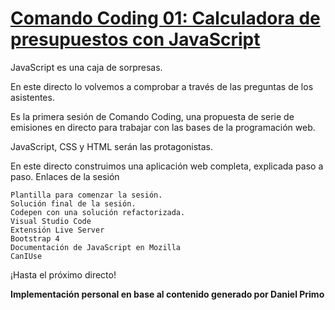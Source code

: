 # [Comando Coding 01: Calculadora de presupuestos con JavaScript](https://premium.danielprimo.io/desafios/directos/comando-coding-01-calculadora-de-presupuestos-con-javascript)
JavaScript es una caja de sorpresas.

En este directo lo volvemos a comprobar a través de las preguntas de los asistentes.

Es la primera sesión de Comando Coding, una propuesta de serie de emisiones en directo para trabajar con las bases de la programación web.

JavaScript, CSS y HTML serán las protagonistas.

En este directo construimos una aplicación web completa, explicada paso a paso.
Enlaces de la sesión

    Plantilla para comenzar la sesión.
    Solución final de la sesión.
    Codepen con una solución refactorizada.
    Visual Studio Code
    Extensión Live Server
    Bootstrap 4
    Documentación de JavaScript en Mozilla
    CanIUse

¡Hasta el próximo directo!

**Implementación personal en base al contenido generado por Daniel Primo**